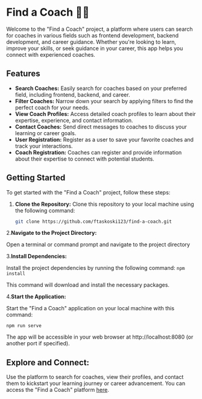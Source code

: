 # Find a Coach 🧑‍🏫

Welcome to the "Find a Coach" project, a platform where users can search for coaches in various fields such as frontend development, backend development, and career guidance. Whether you're looking to learn, improve your skills, or seek guidance in your career, this app helps you connect with experienced coaches.

## Features

- **Search Coaches:** Easily search for coaches based on your preferred field, including frontend, backend, and career.
- **Filter Coaches:** Narrow down your search by applying filters to find the perfect coach for your needs.
- **View Coach Profiles:** Access detailed coach profiles to learn about their expertise, experience, and contact information.
- **Contact Coaches:** Send direct messages to coaches to discuss your learning or career goals.
- **User Registration:** Register as a user to save your favorite coaches and track your interactions.
- **Coach Registration:** Coaches can register and provide information about their expertise to connect with potential students.

## Getting Started

To get started with the "Find a Coach" project, follow these steps:

1. **Clone the Repository:**
   Clone this repository to your local machine using the following command:

   ```bash
   git clone https://github.com/ftaskoski123/find-a-coach.git
   
2.**Navigate to the Project Directory:**

Open a terminal or command prompt and navigate to the project directory

3.**Install Dependencies:**

Install the project dependencies by running the following command:
```npm install```

This command will download and install the necessary packages.

4.**Start the Application:**

Start the "Find a Coach" application on your local machine with this command:
```
npm run serve
```
The app will be accessible in your web browser at http://localhost:8080 (or another port if specified).
## Explore and Connect:

Use the platform to search for coaches, view their profiles, and contact them to kickstart your learning journey or career advancement.
You can access the "Find a Coach" platform [here](https://ft-find-a-coach.netlify.app/).
